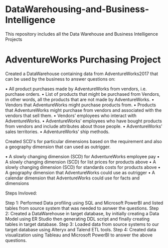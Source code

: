 # DataWarehousing-and-Business-Intelligence
This repository includes all the Data Warehouse and Business Intelligence Projects

# AdventureWorks Purchasing Project

Created a DataWarehouse containing data from AdventureWorks2017 that can be used by the business to answer questions on:

• All product purchases made by AdventureWorks from vendors, i.e. purchase orders.
• List of products that might be purchased from Vendors, in other words, all the products that are not made by AdventureWorks.
• Vendors that AdventureWorks might purchase products from.
• Products that AdventureWorks might purchase from vendors and associated with the vendors that sell them.
• Vendors’ employees who interact with AdventureWorks.
• AdventureWorks’ employees who have bought products from vendors and include attributes about those people.
• AdventureWorks’ sales territories.
• AdventureWorks’ ship methods.

Created SCD's for particular dimensions based on the requirement and also a geography dimension that can used as outrigger.

• A slowly changing dimension (SCD) for AdventureWorks employee pay
• A slowly changing dimension (SCD) for list prices for products above
• A slowly changing dimension (SCD) for standards costs for products above
• A geography dimension that AdventureWorks could use as outrigger
• A calendar dimension that AdventureWorks could use for facts and dimensions


Steps Invloved:

Step 1: Performed Data profiling using SQL and Microsoft PowerBI and listed tables from source system that was needed to asnwer the questions.
Step 2: Created a DataWarehouse in target database, by initially creating a Data Model using ER Studio then generating DDL script and finally creating tables in target database.
Step 3: Loaded data from source systems to our target database using Alteryx and Talend ETL tools.
Step 4: Created data visualization using Tableau and Microsoft PowerBI to answer the above questions.

